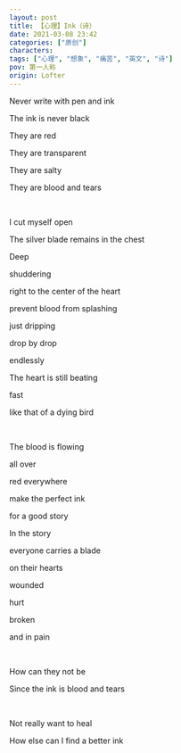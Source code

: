 ```yaml
---
layout: post
title: 【心理】Ink（诗）
date: 2021-03-08 23:42
categories: ["原创"]
characters: 
tags: ["心理", "想象", "痛苦", "英文", "诗"]
pov: 第一人称
origin: Lofter
---
```


Never write with pen and ink

The ink is never black

They are red

They are transparent

They are salty

They are blood and tears

<br>

I cut myself open

The silver blade remains in the chest

Deep

shuddering

right to the center of the heart

prevent blood from splashing

just dripping

drop by drop

endlessly

The heart is still beating

fast

like that of a dying bird

<br>

The blood is flowing

all over

red everywhere

make the perfect ink

for a good story

In the story

everyone carries a blade

on their hearts

wounded

hurt

broken

and in pain

<br>

How can they not be

Since the ink is blood and tears

<br>

Not really want to heal

How else can I find a better ink
